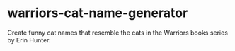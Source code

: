 # warriors-cat-name-generator
 Create funny cat names that resemble the cats in the Warriors books series by Erin Hunter.
